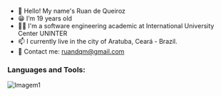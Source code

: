 - 👋 Hello! My name's Ruan de Queiroz
- 😁 I’m 19 years old
- 👨‍🎓 I'm a software engineering academic at International University Center UNINTER
- 📫 I currently live in the city of Aratuba, Ceará - Brazil.
- 📢 Contact me: ruandqm@gmail.com

### Languages and Tools:

![Imagem1](https://user-images.githubusercontent.com/108810397/205766117-b72a8fe4-1c16-4299-8524-fdf941f232ac.png)
